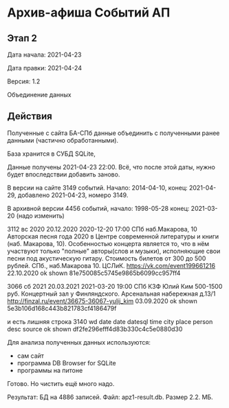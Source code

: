 Архив-афиша Событий АП
=================================

Этап 2
---------------------------------

Дата начала: 2021-04-23

Дата правки: 2021-04-24

Версия: 1.2

Объединение данных

Действия
---------------------------------

Полученные с сайта БА-СПб данные объединить с полученными ранее данными (частично обработанными).

База хранится в СУБД SQLite, 

Данные получены 2021-04-23 22:00.
Всё, что после этой даты, нужно будет впоследствии добавить заново.

В версии на сайте
3149 событий.
Начало: 2014-04-10,
конец:  2021-04-29, добавлено 2021-04-23, номеро 3149.

В архивной версии
4456 событий,
начало: 1998-05-28
конец:  2021-03-20 (надо изменить)

3112	вс	2020	20.12.2020	2020-12-20	17:00	СПб	наб.Макарова, 10	Авторская песня года 2020	в Центре современной литературы и книги (наб. Макарова, 10). Особенностью концерта является то, что в нём участвуют только "полные" авторы(слов и музыки), исполняющие свои песни под акустическую гитару.  Стоимость билетов от 300 до 500 рублей.  СПб., наб.Макарова 10. ЦСЛиК.	https://vk.com/event199661216 22.10.2020	ok	shown	81e750085c5745e9865b6099cc957ff4

3066	сб	2021	20.03.2021	2021-03-20	19:00	СПб	КЗФ	Юлий Ким	500-1500  руб.  Концертный зал у Финляндского.  Арсенальная набережная д.13/1	http://finzal.ru/event/36675-36067-yulij_kim 03.09.2020	ok	shown	5e3b106d168c443b821783cf4186479f

и есть лишняя строка
3140	wd	date	date	datesql	time	city	place	person	desc	source	ok	shown	df2fe296efff4d83b330c4c5e0880d30

Для анализа полученных данных используются: 
- сам сайт
- программа DB Browser for SQLite
- программы на питоне

Готово.
Но чистить ещё много надо.

Результат: БД на 4886 записей.
Файл: apz1-result.db.
Размер 2.2. МБ.
